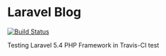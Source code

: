 # Laravel Blog

[![Build Status](https://travis-ci.org/dalejustiine/blog.svg?branch=master)](https://travis-ci.org/dalejustiine/blog)

Testing Laravel 5.4 PHP Framework in Travis-CI
test
